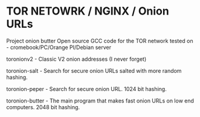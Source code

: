 # TOR NETOWRK / NGINX / Onion URLs

Project onion butter
Open source GCC code for the TOR network tested on - cromebook/PC/Orange PI/Debian server

toronionv2      - Classic V2 onion addresses (I never forget)

toronion-salt   - Search for secure onion URLs salted with more random hashing. 

toronion-peper  - Search for secure onion URL. 1024 bit hashing.

toronion-butter - The main program that makes fast onion URLs on low end computers. 2048 bit hashing. 

